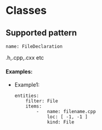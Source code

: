 # Classes

## Supported pattern
```
name: FileDeclaration
```
.h,.cpp,.cxx etc

#### Examples: 

- Example1:
    ``` 
    entities:
        filter: File
        items:
            -   name: filename.cpp
                loc: [ -1, -1 ]
                kind: File
    ```